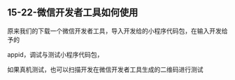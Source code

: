 ## 15-22-微信开发者工具如何使用

原来我们的下载一个微信开发者工具，导入开发给的小程序代码包，在输入开发给予的

appid，调试与测试小程序代码包，

如果真机测试，也可以扫描开发在微信开发者工具生成的二维码进行测试
